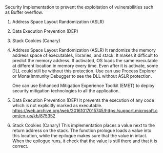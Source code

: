 Security Implementation to prevent the exploitation of vulnerabilities such as Buffer overflow.

1. Address Space Layout Randomization (ASLR)
2. Data Execution Prevention (DEP)
3. Stack Cookies (Canary)

1. Address Space Layout Randomization (ASLR)
	It randomize the memory address space of executables, libraries, and stack. It makes it difficult to predict the memory address.
	If activated, OS loads the same executable at different location in memory every time.
	Even after it is activate, some DLL could still be without this protection.
	Use can use Process Explorer or Mona(Immunity Debugger to see the DLL without ASLR protection.

	 One can use Enhanced Mitigation Experience Toolkit (EMET) to deploy security mitigation technologies to all the application.

2. Data Execution Prevention (DEP)
	It prevents the execution of any code which is not explicitly marked as executable. 
	https://web.archive.org/web/20161017015745/https:/support.microsoft.com/en-us/kb/875352

3. Stack Cookies (Canary)
	This implementation places a value next to the return address on the stack. The function prologue loads a value into this location, while the epilogue makes sure that the value in intact.
	When the epilogue runs, it check that the value is still there and that it is correct.

